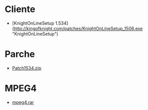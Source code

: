 # Cliente 

* [KnightOnLineSetup 1.534] (http://kingofknight.com/patches/KnightOnLineSetup_1506.exe "KnightOnLineSetup")
	
# Parche

* [Patch1534.zip](https://github.com/WarGamingKO/WarGamingKO/Client/Patch1534.zip "Patch1534.zip")
	
# MPEG4

* [mpeg4.rar](https://github.com/WarGamingKO/WarGamingKO/Client/mpeg4.rar "mpeg4.rar")
